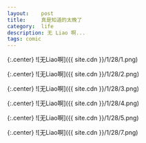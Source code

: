 ```yaml
---
layout:    post
title:     真是知道的太晚了
category:  life
description: 无 Liao 啊...
tags: comic
---
```

{:.center}
![无Liao啊]({{ site.cdn }}/1/28/1.png)

{:.center}
![无Liao啊]({{ site.cdn }}/1/28/2.png)

{:.center}
![无Liao啊]({{ site.cdn }}/1/28/3.png)

{:.center}
![无Liao啊]({{ site.cdn }}/1/28/4.png)

{:.center}
![无Liao啊]({{ site.cdn }}/1/28/5.png)

{:.center}
![无Liao啊]({{ site.cdn }}/1/28/7.png)